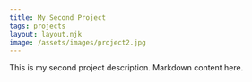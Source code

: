 ```yaml
---
title: My Second Project
tags: projects
layout: layout.njk
image: /assets/images/project2.jpg
---
```


This is my second project description. Markdown content here.